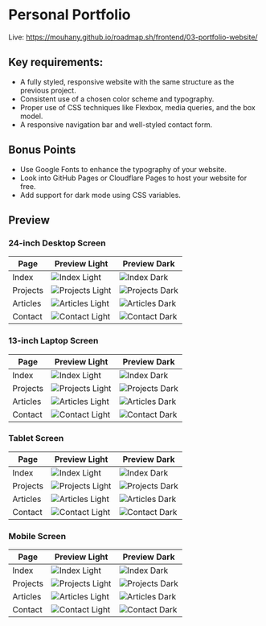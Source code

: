# Personal Portfolio

Live: https://mouhany.github.io/roadmap.sh/frontend/03-portfolio-website/

## Key requirements:

- A fully styled, responsive website with the same structure as the previous project.
- Consistent use of a chosen color scheme and typography.
- Proper use of CSS techniques like Flexbox, media queries, and the box model.
- A responsive navigation bar and well-styled contact form.

## Bonus Points

- Use Google Fonts to enhance the typography of your website.
- Look into GitHub Pages or Cloudflare Pages to host your website for free.
- Add support for dark mode using CSS variables.

## Preview

### 24-inch Desktop Screen

| Page     | Preview Light                                             | Preview Dark                                            |
| -------- | --------------------------------------------------------- | ------------------------------------------------------- |
| Index    | ![Index Light](./preview/03-light-desktop.png)       | ![Index Dark](./preview/03-dark-desktop.png)       |
| Projects | ![Projects Light](./preview/03-light-desktop-projects.png) | ![Projects Dark](./preview/03-dark-desktop-projects.png) |
| Articles | ![Articles Light](./preview/03-light-desktop-articles.png) | ![Articles Dark](./preview/03-dark-desktop-articles.png) |
| Contact  | ![Contact Light](./preview/03-light-desktop-contact.png)   | ![Contact Dark](./preview/03-dark-desktop-contact.png)   |

### 13-inch Laptop Screen

| Page     | Preview Light                                            | Preview Dark                                           |
| -------- | -------------------------------------------------------- | ------------------------------------------------------ |
| Index    | ![Index Light](./preview/03-light-laptop.png)       | ![Index Dark](./preview/03-dark-laptop.png)       |
| Projects | ![Projects Light](./preview/03-light-laptop-projects.png) | ![Projects Dark](./preview/03-dark-laptop-projects.png) |
| Articles | ![Articles Light](./preview/03-light-laptop-articles.png) | ![Articles Dark](./preview/03-dark-laptop-articles.png) |
| Contact  | ![Contact Light](./preview/03-light-laptop-contact.png)   | ![Contact Dark](./preview/03-dark-laptop-contact.png)   |

### Tablet Screen

| Page     | Preview Light                                            | Preview Dark                                           |
| -------- | -------------------------------------------------------- | ------------------------------------------------------ |
| Index    | ![Index Light](./preview/03-light-tablet.png)       | ![Index Dark](./preview/03-dark-tablet.png)       |
| Projects | ![Projects Light](./preview/03-light-tablet-projects.png) | ![Projects Dark](./preview/03-dark-tablet-projects.png) |
| Articles | ![Articles Light](./preview/03-light-tablet-articles.png) | ![Articles Dark](./preview/03-dark-tablet-articles.png) |
| Contact  | ![Contact Light](./preview/03-light-tablet-contact.png)   | ![Contact Dark](./preview/03-dark-tablet-contact.png)   |

### Mobile Screen

| Page     | Preview Light                                            | Preview Dark                                           |
| -------- | -------------------------------------------------------- | ------------------------------------------------------ |
| Index    | ![Index Light](./preview/03-light-mobile.png)       | ![Index Dark](./preview/03-dark-mobile.png)       |
| Projects | ![Projects Light](./preview/03-light-mobile-projects.png) | ![Projects Dark](./preview/03-dark-mobile-projects.png) |
| Articles | ![Articles Light](./preview/03-light-mobile-articles.png) | ![Articles Dark](./preview/03-dark-mobile-articles.png) |
| Contact  | ![Contact Light](./preview/03-light-mobile-contact.png)   | ![Contact Dark](./preview/03-dark-mobile-contact.png)   |
